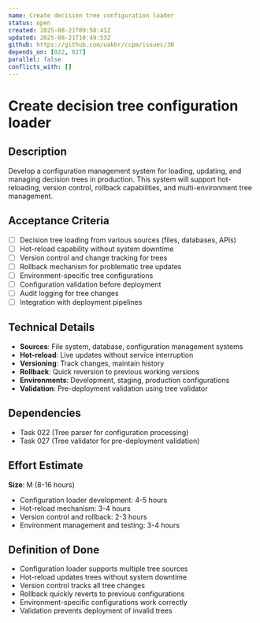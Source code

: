 ```yaml
---
name: Create decision tree configuration loader
status: open
created: 2025-08-21T09:58:41Z
updated: 2025-08-21T10:49:53Z
github: https://github.com/uakbr/ccpm/issues/30
depends_on: [022, 027]
parallel: false
conflicts_with: []
---
```


# Create decision tree configuration loader

## Description
Develop a configuration management system for loading, updating, and managing decision trees in production. This system will support hot-reloading, version control, rollback capabilities, and multi-environment tree management.

## Acceptance Criteria
- [ ] Decision tree loading from various sources (files, databases, APIs)
- [ ] Hot-reload capability without system downtime
- [ ] Version control and change tracking for trees
- [ ] Rollback mechanism for problematic tree updates
- [ ] Environment-specific tree configurations
- [ ] Configuration validation before deployment
- [ ] Audit logging for tree changes
- [ ] Integration with deployment pipelines

## Technical Details
- **Sources**: File system, database, configuration management systems
- **Hot-reload**: Live updates without service interruption
- **Versioning**: Track changes, maintain history
- **Rollback**: Quick reversion to previous working versions
- **Environments**: Development, staging, production configurations
- **Validation**: Pre-deployment validation using tree validator

## Dependencies
- Task 022 (Tree parser for configuration processing)
- Task 027 (Tree validator for pre-deployment validation)

## Effort Estimate
**Size**: M (8-16 hours)
- Configuration loader development: 4-5 hours
- Hot-reload mechanism: 3-4 hours
- Version control and rollback: 2-3 hours
- Environment management and testing: 3-4 hours

## Definition of Done
- Configuration loader supports multiple tree sources
- Hot-reload updates trees without system downtime
- Version control tracks all tree changes
- Rollback quickly reverts to previous configurations
- Environment-specific configurations work correctly
- Validation prevents deployment of invalid trees

